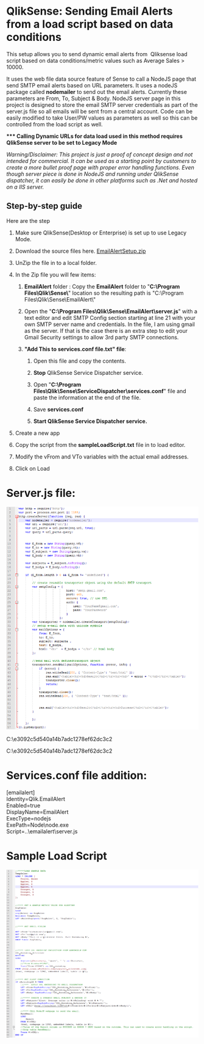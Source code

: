 QlikSense: Sending Email Alerts from a load script based on data conditions
===========================================================================

This setup allows you to send dynamic email alerts from  Qliksense load script
based on data conditions/metric values such as Average Sales \> 10000.

It uses the web file data source feature of Sense to call a NodeJS page that
send SMTP email alerts based on URL parameters. It uses a nodeJS package called
**nodemailer** to send out the email alerts. Currently these parameters are
From, To, Subject & Body. NodeJS server page in this project is designed to
store the email SMTP server credentials as part of the server.js file so all
emails will be sent from a central account. Code can be easily modified to take
User/PW values as parameters as well so this can be controlled from the load
script as well.

**\*\*\* Calling Dynamic URLs for data load used in this method requires
QlikSense server to be set to Legacy Mode**

*Warning/Disclaimer: This project is just a proof of concept design and not
intended for commercial. It can be used as a starting point by customers to
create a more bullet proof page with proper error handling functions. Even
though server piece is done in NodeJS and running under QlikSense dispatcher, it
can easily be done in other platforms such as .Net and hosted on a IIS server.*

Step-by-step guide
------------------

Here are the step

1.  Make sure QlikSense(Desktop or Enterprise) is set up to use Legacy Mode.

2.  Download the source files
    here. [EmailAlertSetup.zip](https://github.com/NickAkincilar/QlikSense-Data-Driven-Email-Alerts/raw/Version1/SourceFiles/EmailAlertSetup.zip)

3.  UnZip the file in to a local folder.

4.  In the Zip file you will few items:

    1.  **EmailAlert** folder : Copy the **EmailAlert** folder to "**C:\\Program
        Files\\Qlik\\Sense\\**" location so the resulting path is "C:\\Program
        Files\\Qlik\\Sense\\EmailAlert\\"

    2.  Open the "**C:\\Program Files\\Qlik\\Sense\\EmailAlert\\server.js**"
        with a text editor and edit SMTP Config section starting at line 21 with
        your own SMTP server name and credentials. In the file, I am using gmail
        as the server. If that is the case there is an extra step to edit your
        Gmail Security settings to allow 3rd party SMTP connections.

    3.  **"Add This to services.conf file.txt" file**:  

        1.  Open this file and copy the contents.

        2.  **Stop** QlikSense Service Dispatcher service.

        3.  Open "**C:\\Program
            Files\\Qlik\\Sense\\ServiceDispatcher\\services.conf**" file and
            paste the information at the end of the file.

        4.  Save **services.conf**

        5.  **Start **QlikSense Service Dispatcher service**.**

5.  Create a new app

6.  Copy the script from the **sampleLoadScript.txt** file in to load editor.

7.  Modify the vFrom and VTo variables with the actual email addresses.

8.  Click on Load 

Server.js file:
===============

![C:\\e3092c5d540a14b7adc1278ef62dc3c2](media/230713eb67e1b43acb607fe6e0c27ed1.png)

C:\\e3092c5d540a14b7adc1278ef62dc3c2

C:\\e3092c5d540a14b7adc1278ef62dc3c2

Services.conf file addition:
============================

[emailalert]  
Identity=Qlik.EmailAlert  
Enabled=true  
DisplayName=EmailAlert  
ExecType=nodejs  
ExePath=Node\\node.exe  
Script=..\\emailalert\\server.js

Sample Load Script
==================

![](media/02e0f364d3a5afcdc9d8031447f653b0.png)
